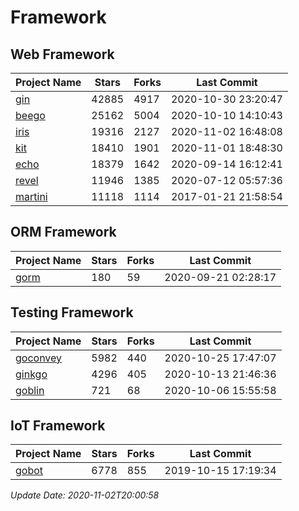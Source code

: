 # Framework

## Web Framework
| Project Name | Stars | Forks | Last Commit |
| ------------ | ----- | ----- | ----------- |
| [gin](https://github.com/gin-gonic/gin) | 42885 | 4917 | 2020-10-30 23:20:47 |
| [beego](https://github.com/astaxie/beego) | 25162 | 5004 | 2020-10-10 14:10:43 |
| [iris](https://github.com/kataras/iris) | 19316 | 2127 | 2020-11-02 16:48:08 |
| [kit](https://github.com/go-kit/kit) | 18410 | 1901 | 2020-11-01 18:48:30 |
| [echo](https://github.com/labstack/echo) | 18379 | 1642 | 2020-09-14 16:12:41 |
| [revel](https://github.com/revel/revel) | 11946 | 1385 | 2020-07-12 05:57:36 |
| [martini](https://github.com/go-martini/martini) | 11118 | 1114 | 2017-01-21 21:58:54 |

## ORM Framework
| Project Name | Stars | Forks | Last Commit |
| ------------ | ----- | ----- | ----------- |
| [gorm](https://github.com/jinzhu/gorm) | 180 | 59 | 2020-09-21 02:28:17 |

## Testing Framework
| Project Name | Stars | Forks | Last Commit |
| ------------ | ----- | ----- | ----------- |
| [goconvey](https://github.com/smartystreets/goconvey) | 5982 | 440 | 2020-10-25 17:47:07 |
| [ginkgo](https://github.com/onsi/ginkgo) | 4296 | 405 | 2020-10-13 21:46:36 |
| [goblin](https://github.com/franela/goblin) | 721 | 68 | 2020-10-06 15:55:58 |

## IoT Framework
| Project Name | Stars | Forks | Last Commit |
| ------------ | ----- | ----- | ----------- |
| [gobot](https://github.com/hybridgroup/gobot) | 6778 | 855 | 2019-10-15 17:19:34 |

*Update Date: 2020-11-02T20:00:58*